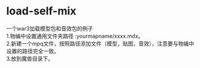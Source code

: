 # load-self-mix
一个war3加载模型包和音效包的例子  
1.物编中设置通用文件夹路径 :yourmapname/xxxx.mdx。  
2.新建一个mpq文件，按照路径添加文件（模型，贴图，音效），注意要与物编中设置的路径完全一致。  
3.放到魔兽目录下。  
